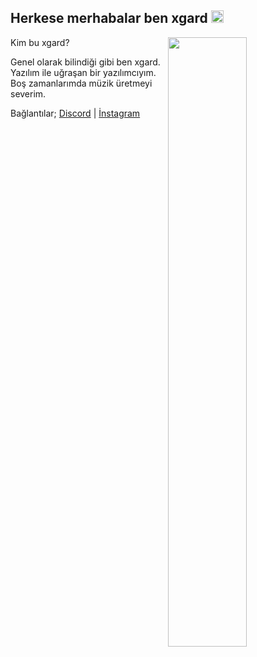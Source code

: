 <h2>Herkese merhabalar ben xgard <img src="https://media.giphy.com/media/Q7LHmoFwVP6Yc1swZs/giphy.gif" height="20px"></h2>

<img width="50%" align="right" src="https://github-readme-stats.vercel.app/api?username=xgardc&show_icons=true&hide_title=true&theme=merko">

Kim bu xgard?

Genel olarak bilindiği gibi ben xgard. Yazılım ile uğraşan bir yazılımcıyım. Boş zamanlarımda müzik üretmeyi severim.

Bağlantılar;
[Discord](https://discord.com/users/789173991171817524) | [İnstagram](https://www.instagram.com/xbarisc/)
